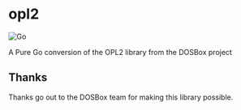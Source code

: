 # opl2

![Go](https://github.com/gotracker/opl2/workflows/Go/badge.svg)

A Pure Go conversion of the OPL2 library from the DOSBox project

## Thanks

Thanks go out to the DOSBox team for making this library possible.
